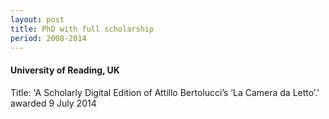 ```yaml
---
layout: post
title: PhD with full scholarship
period: 2008-2014
---
```


#### University of Reading, UK
Title: 'A Scholarly Digital Edition of Attillo Bertolucci’s ‘La Camera da Letto’.'
awarded 9 July 2014
